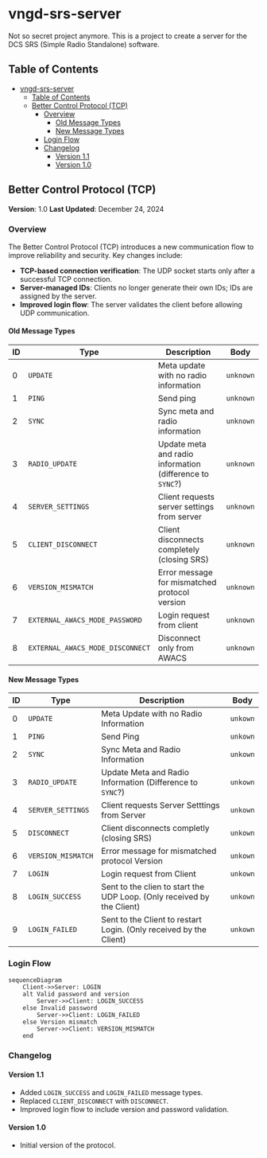 # vngd-srs-server

Not so secret project anymore. This is a project to create a server for the DCS SRS (Simple Radio Standalone) software.

## Table of Contents
- [vngd-srs-server](#vngd-srs-server)
  - [Table of Contents](#table-of-contents)
  - [Better Control Protocol (TCP)](#better-control-protocol-tcp)
    - [Overview](#overview)
      - [Old Message Types](#old-message-types)
      - [New Message Types](#new-message-types)
    - [Login Flow](#login-flow)
    - [Changelog](#changelog)
      - [Version 1.1](#version-11)
      - [Version 1.0](#version-10)

## Better Control Protocol (TCP)
**Version**: 1.0
**Last Updated**: December 24, 2024

### Overview

The Better Control Protocol (TCP) introduces a new communication flow to improve reliability and security. Key changes include:

- **TCP-based connection verification**: The UDP socket starts only after a successful TCP connection.
- **Server-managed IDs**: Clients no longer generate their own IDs; IDs are assigned by the server.
- **Improved login flow**: The server validates the client before allowing UDP communication.

#### Old Message Types

| ID  | Type                             | Description                                               | Body      |
| --- | -------------------------------- | --------------------------------------------------------- | --------- |
| 0   | `UPDATE`                         | Meta update with no radio information                     | `unknown` |
| 1   | `PING`                           | Send ping                                                 | `unknown` |
| 2   | `SYNC`                           | Sync meta and radio information                           | `unknown` |
| 3   | `RADIO_UPDATE`                   | Update meta and radio information (difference to `SYNC`?) | `unknown` |
| 4   | `SERVER_SETTINGS`                | Client requests server settings from server               | `unknown` |
| 5   | `CLIENT_DISCONNECT`              | Client disconnects completely (closing SRS)               | `unknown` |
| 6   | `VERSION_MISMATCH`               | Error message for mismatched protocol version             | `unknown` |
| 7   | `EXTERNAL_AWACS_MODE_PASSWORD`   | Login request from client                                 | `unknown` |
| 8   | `EXTERNAL_AWACS_MODE_DISCONNECT` | Disconnect only from AWACS                                | `unknown` |

#### New Message Types

| ID  | Type               | Description                                                            | Body     |
| --- | ------------------ | ---------------------------------------------------------------------- | -------- |
| 0   | `UPDATE`           | Meta Update with no Radio Information                                  | `unkown` |
| 1   | `PING`             | Send Ping                                                              | `unkown` |
| 2   | `SYNC`             | Sync Meta and Radio Information                                        | `unkown` |
| 3   | `RADIO_UPDATE`     | Update Meta and Radio Information (Difference to `SYNC`?)              | `unkown` |
| 4   | `SERVER_SETTINGS`  | Client requests Server Setttings from Server                           | `unkown` |
| 5   | `DISCONNECT`       | Client disconnects completly (closing SRS)                             | `unkown` |
| 6   | `VERSION_MISMATCH` | Error message for mismatched protocol Version                          | `unkown` |
| 7   | `LOGIN`            | Login request from Client                                              | `unkown` |
| 8   | `LOGIN_SUCCESS`    | Sent to the clien to start the UDP Loop. (Only received by the Client) | `unkown` |
| 9   | `LOGIN_FAILED`     | Sent to the Client to restart Login. (Only received by the Client)     | `unkown` |

### Login Flow

```mermaid
sequenceDiagram
    Client->>Server: LOGIN
    alt Valid password and version
        Server->>Client: LOGIN_SUCCESS
    else Invalid password
        Server->>Client: LOGIN_FAILED
    else Version mismatch
        Server->>Client: VERSION_MISMATCH
    end
```

### Changelog

#### Version 1.1
- Added `LOGIN_SUCCESS` and `LOGIN_FAILED` message types.
- Replaced `CLIENT_DISCONNECT` with `DISCONNECT`.
- Improved login flow to include version and password validation.

#### Version 1.0
- Initial version of the protocol.